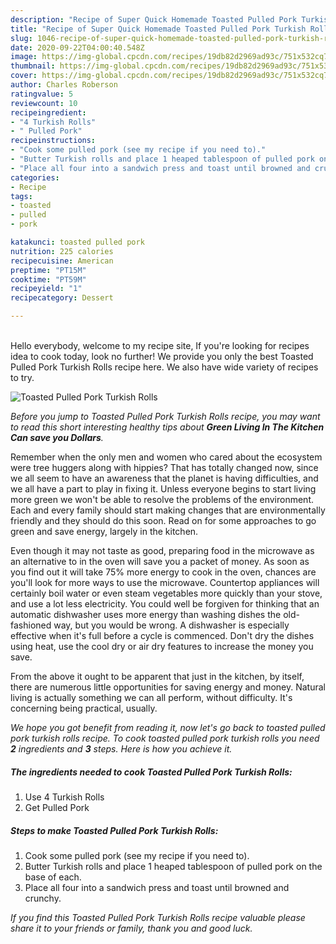 ```yaml
---
description: "Recipe of Super Quick Homemade Toasted Pulled Pork Turkish Rolls"
title: "Recipe of Super Quick Homemade Toasted Pulled Pork Turkish Rolls"
slug: 1046-recipe-of-super-quick-homemade-toasted-pulled-pork-turkish-rolls
date: 2020-09-22T04:00:40.548Z
image: https://img-global.cpcdn.com/recipes/19db82d2969ad93c/751x532cq70/toasted-pulled-pork-turkish-rolls-recipe-main-photo.jpg
thumbnail: https://img-global.cpcdn.com/recipes/19db82d2969ad93c/751x532cq70/toasted-pulled-pork-turkish-rolls-recipe-main-photo.jpg
cover: https://img-global.cpcdn.com/recipes/19db82d2969ad93c/751x532cq70/toasted-pulled-pork-turkish-rolls-recipe-main-photo.jpg
author: Charles Roberson
ratingvalue: 5
reviewcount: 10
recipeingredient:
- "4 Turkish Rolls"
- " Pulled Pork"
recipeinstructions:
- "Cook some pulled pork (see my recipe if you need to)."
- "Butter Turkish rolls and place 1 heaped tablespoon of pulled pork on the base of each."
- "Place all four into a sandwich press and toast until browned and crunchy."
categories:
- Recipe
tags:
- toasted
- pulled
- pork

katakunci: toasted pulled pork 
nutrition: 225 calories
recipecuisine: American
preptime: "PT15M"
cooktime: "PT59M"
recipeyield: "1"
recipecategory: Dessert

---
```

<br>
Hello everybody, welcome to my recipe site, If you're looking for recipes idea to cook today, look no further! We provide you only the best Toasted Pulled Pork Turkish Rolls recipe here. We also have wide variety of recipes to try.
<br>


![Toasted Pulled Pork Turkish Rolls](https://img-global.cpcdn.com/recipes/19db82d2969ad93c/751x532cq70/toasted-pulled-pork-turkish-rolls-recipe-main-photo.jpg)

<i>Before you jump to Toasted Pulled Pork Turkish Rolls recipe, you may want to read this short interesting healthy tips about 
<strong>Green Living In The Kitchen Can save you Dollars</strong>.</i>
</br>

Remember when the only men and women who cared about the ecosystem were tree huggers along with hippies? That has totally changed now, since we all seem to have an awareness that the planet is having difficulties, and we all have a part to play in fixing it. Unless everyone begins to start living more green we won't be able to resolve the problems of the environment. Each and every family should start making changes that are environmentally friendly and they should do this soon. Read on for some approaches to go green and save energy, largely in the kitchen.

Even though it may not taste as good, preparing food in the microwave as an alternative to in the oven will save you a packet of money. As soon as you find out it will take 75% more energy to cook in the oven, chances are you'll look for more ways to use the microwave. Countertop appliances will certainly boil water or even steam vegetables more quickly than your stove, and use a lot less electricity. You could well be forgiven for thinking that an automatic dishwasher uses more energy than washing dishes the old-fashioned way, but you would be wrong. A dishwasher is especially effective when it's full before a cycle is commenced. Don't dry the dishes using heat, use the cool dry or air dry features to increase the money you save.

From the above it ought to be apparent that just in the kitchen, by itself, there are numerous little opportunities for saving energy and money. Natural living is actually something we can all perform, without difficulty. It's concerning being practical, usually.


<i>We hope you got benefit from reading it, now let's go back to toasted pulled pork turkish rolls recipe. To cook toasted pulled pork turkish rolls you need <strong>2</strong> ingredients and <strong>3</strong> steps. Here is how you achieve it.
</i>

##### The ingredients needed to cook Toasted Pulled Pork Turkish Rolls:

1. Use 4 Turkish Rolls
1. Get  Pulled Pork


##### Steps to make Toasted Pulled Pork Turkish Rolls:

1. Cook some pulled pork (see my recipe if you need to).
1. Butter Turkish rolls and place 1 heaped tablespoon of pulled pork on the base of each.
1. Place all four into a sandwich press and toast until browned and crunchy.


<i>If you find this Toasted Pulled Pork Turkish Rolls recipe valuable please share it to your friends or family, thank you and good luck.</i>
